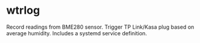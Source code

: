 wtrlog
========
Record readings from BME280 sensor. Trigger TP Link/Kasa plug based on average humidity. Includes a systemd service definition.